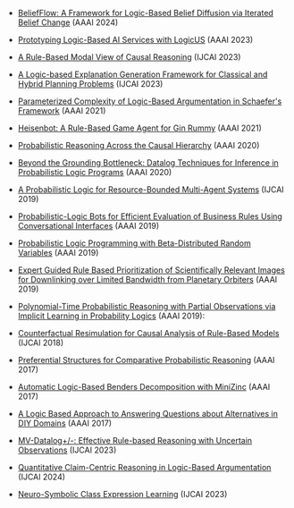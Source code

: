 - [BeliefFlow: A Framework for Logic-Based Belief Diffusion via Iterated Belief Change](https://ojs.aaai.org/index.php/AAAI/article/view/28941) (AAAI 2024)
    

- [Prototyping Logic-Based AI Services with LogicUS](https://www.notion.so/Relevant-Research-11b41382317080d89802da6f236ee0d4?pvs=21) (AAAI 2023)
    

- [A Rule-Based Modal View of Causal Reasoning](https://hal.science/hal-04308847/document) (IJCAI 2023)
    
    
- [A Logic-based Explanation Generation Framework for Classical and Hybrid Planning Problems](https://www.jair.org/index.php/jair/article/view/13431) (IJCAI 2023)
    

- [Parameterized Complexity of Logic-Based Argumentation in Schaefer's Framework](https://dl.acm.org/doi/full/10.1145/3582499) (AAAI 2021)
    
    
- [Heisenbot: A Rule-Based Game Agent for Gin Rummy](https://ojs.aaai.org/index.php/AAAI/article/view/17823) (AAAI 2021)

    
- [Probabilistic Reasoning Across the Causal Hierarchy](https://ojs.aaai.org/index.php/AAAI/article/view/6577) (AAAI 2020)
    
    
- [Beyond the Grounding Bottleneck: Datalog Techniques for Inference in Probabilistic Logic Programs](https://ojs.aaai.org/index.php/AAAI/article/view/6591) (AAAI 2020)
    
    
- [A Probabilistic Logic for Resource-Bounded Multi-Agent Systems](https://www.ijcai.org/Proceedings/2019/0074.pdf) (IJCAI 2019)
    
    
- [Probabilistic-Logic Bots for Efficient Evaluation of Business Rules Using Conversational Interfaces](https://ojs.aaai.org/index.php/AAAI/article/view/4992) (AAAI 2019)
    
    
- [Probabilistic Logic Programming with Beta-Distributed Random Variables](https://ojs.aaai.org/index.php/AAAI/article/view/4773) (AAAI 2019)
    
    
- [Expert Guided Rule Based Prioritization of Scientifically Relevant Images for Downlinking over Limited Bandwidth from Planetary Orbiters](https://ojs.aaai.org/index.php/AAAI/article/view/4995) (AAAI 2019)
    
    
- [Polynomial-Time Probabilistic Reasoning with Partial Observations via Implicit Learning in Probability Logics](https://ojs.aaai.org/index.php/AAAI/article/view/4785) (AAAI 2019):
    
    
- [Counterfactual Resimulation for Causal Analysis of Rule-Based Models](https://scholar.harvard.edu/files/walterfontana/files/ijcai18.pdf) (IJCAI 2018)
    
    
- [Preferential Structures for Comparative Probabilistic Reasoning](https://ojs.aaai.org/index.php/AAAI/article/view/10695) (AAAI 2017)
    
    
- [Automatic Logic-Based Benders Decomposition with MiniZinc](https://ojs.aaai.org/index.php/AAAI/article/view/10654) (AAAI 2017)
    
    
- [A Logic Based Approach to Answering Questions about Alternatives in DIY Domains](https://ojs.aaai.org/index.php/AAAI/article/view/19106) (AAAI 2017)
    
    
- [MV-Datalog+/-: Effective Rule-based Reasoning with Uncertain Observations](https://arxiv.org/pdf/2202.01718) (IJCAI 2023)
    
    
- [Quantitative Claim-Centric Reasoning in Logic-Based Argumentation](https://www.ijcai.org/proceedings/2024/0377.pdf) (IJCAI 2024)

    
- [Neuro-Symbolic Class Expression Learning](https://www.ijcai.org/proceedings/2023/0403.pdf) (IJCAI 2023)
    
